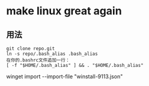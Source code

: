 # make linux great again

## 用法

```
git clone repo.git 
ln -s repo/.bash_alias .bash_alias
在你的.bashrc文件追加一行：
[ -f "$HOME/.bash_alias" ] && . "$HOME/.bash_alias"
```

winget import --import-file "winstall-9113.json" 